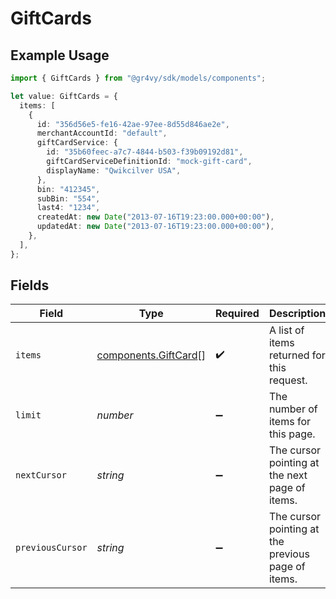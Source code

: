 # GiftCards

## Example Usage

```typescript
import { GiftCards } from "@gr4vy/sdk/models/components";

let value: GiftCards = {
  items: [
    {
      id: "356d56e5-fe16-42ae-97ee-8d55d846ae2e",
      merchantAccountId: "default",
      giftCardService: {
        id: "35b60feec-a7c7-4844-b503-f39b09192d81",
        giftCardServiceDefinitionId: "mock-gift-card",
        displayName: "Qwikcilver USA",
      },
      bin: "412345",
      subBin: "554",
      last4: "1234",
      createdAt: new Date("2013-07-16T19:23:00.000+00:00"),
      updatedAt: new Date("2013-07-16T19:23:00.000+00:00"),
    },
  ],
};
```

## Fields

| Field                                                        | Type                                                         | Required                                                     | Description                                                  | Example                                                      |
| ------------------------------------------------------------ | ------------------------------------------------------------ | ------------------------------------------------------------ | ------------------------------------------------------------ | ------------------------------------------------------------ |
| `items`                                                      | [components.GiftCard](../../models/components/giftcard.md)[] | :heavy_check_mark:                                           | A list of items returned for this request.                   |                                                              |
| `limit`                                                      | *number*                                                     | :heavy_minus_sign:                                           | The number of items for this page.                           | 20                                                           |
| `nextCursor`                                                 | *string*                                                     | :heavy_minus_sign:                                           | The cursor pointing at the next page of items.               | ZXhhbXBsZTE                                                  |
| `previousCursor`                                             | *string*                                                     | :heavy_minus_sign:                                           | The cursor pointing at the previous page of items.           | Xkjss7asS                                                    |